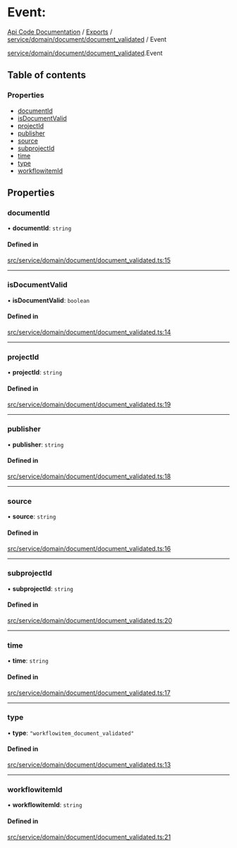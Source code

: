 # Event: 
 
[Api Code Documentation](../README.md) / [Exports](../modules.md) / [service/domain/document/document\_validated](../modules/service_domain_document_document_validated.md) / Event

[service/domain/document/document_validated](../modules/service_domain_document_document_validated.md).Event

## Table of contents

### Properties

- [documentId](service_domain_document_document_validated.Event.md#documentid)
- [isDocumentValid](service_domain_document_document_validated.Event.md#isdocumentvalid)
- [projectId](service_domain_document_document_validated.Event.md#projectid)
- [publisher](service_domain_document_document_validated.Event.md#publisher)
- [source](service_domain_document_document_validated.Event.md#source)
- [subprojectId](service_domain_document_document_validated.Event.md#subprojectid)
- [time](service_domain_document_document_validated.Event.md#time)
- [type](service_domain_document_document_validated.Event.md#type)
- [workflowitemId](service_domain_document_document_validated.Event.md#workflowitemid)

## Properties

### documentId

• **documentId**: `string`

#### Defined in

[src/service/domain/document/document_validated.ts:15](https://github.com/openkfw/TruBudget/blob/b9aaff0/api/src/service/domain/document/document_validated.ts#L15)

___

### isDocumentValid

• **isDocumentValid**: `boolean`

#### Defined in

[src/service/domain/document/document_validated.ts:14](https://github.com/openkfw/TruBudget/blob/b9aaff0/api/src/service/domain/document/document_validated.ts#L14)

___

### projectId

• **projectId**: `string`

#### Defined in

[src/service/domain/document/document_validated.ts:19](https://github.com/openkfw/TruBudget/blob/b9aaff0/api/src/service/domain/document/document_validated.ts#L19)

___

### publisher

• **publisher**: `string`

#### Defined in

[src/service/domain/document/document_validated.ts:18](https://github.com/openkfw/TruBudget/blob/b9aaff0/api/src/service/domain/document/document_validated.ts#L18)

___

### source

• **source**: `string`

#### Defined in

[src/service/domain/document/document_validated.ts:16](https://github.com/openkfw/TruBudget/blob/b9aaff0/api/src/service/domain/document/document_validated.ts#L16)

___

### subprojectId

• **subprojectId**: `string`

#### Defined in

[src/service/domain/document/document_validated.ts:20](https://github.com/openkfw/TruBudget/blob/b9aaff0/api/src/service/domain/document/document_validated.ts#L20)

___

### time

• **time**: `string`

#### Defined in

[src/service/domain/document/document_validated.ts:17](https://github.com/openkfw/TruBudget/blob/b9aaff0/api/src/service/domain/document/document_validated.ts#L17)

___

### type

• **type**: ``"workflowitem_document_validated"``

#### Defined in

[src/service/domain/document/document_validated.ts:13](https://github.com/openkfw/TruBudget/blob/b9aaff0/api/src/service/domain/document/document_validated.ts#L13)

___

### workflowitemId

• **workflowitemId**: `string`

#### Defined in

[src/service/domain/document/document_validated.ts:21](https://github.com/openkfw/TruBudget/blob/b9aaff0/api/src/service/domain/document/document_validated.ts#L21)
